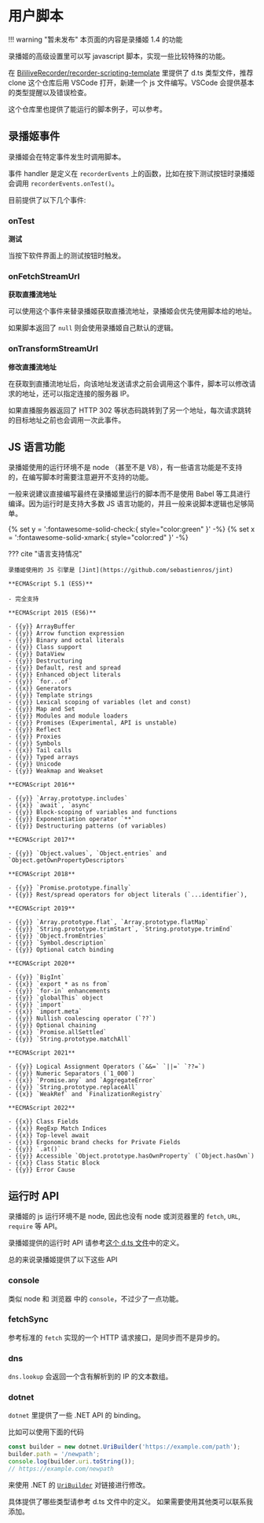 # 用户脚本

!!! warning "暂未发布"
    本页面的内容是录播姬 1.4 的功能

录播姬的高级设置里可以写 javascript 脚本，实现一些比较特殊的功能。

在 [BililiveRecorder/recorder-scripting-template](https://github.com/BililiveRecorder/recorder-scripting-template) 里提供了 d.ts 类型文件，推荐 clone 这个仓库后用 VSCode 打开，新建一个 js 文件编写。VSCode 会提供基本的类型提醒以及错误检查。

这个仓库里也提供了能运行的脚本例子，可以参考。

## 录播姬事件

录播姬会在特定事件发生时调用脚本。

事件 handler 是定义在 `recorderEvents` 上的函数，比如在按下测试按钮时录播姬会调用 `recorderEvents.onTest()`。

目前提供了以下几个事件:

### onTest

**测试**

当按下软件界面上的测试按钮时触发。

### onFetchStreamUrl

**获取直播流地址**

可以使用这个事件来替录播姬获取直播流地址，录播姬会优先使用脚本给的地址。

如果脚本返回了 `null` 则会使用录播姬自己默认的逻辑。

### onTransformStreamUrl

**修改直播流地址**

在获取到直播流地址后，向该地址发送请求之前会调用这个事件，脚本可以修改请求的地址，还可以指定连接的服务器 IP。

如果直播服务器返回了 HTTP 302 等状态码跳转到了另一个地址，每次请求跳转的目标地址之前也会调用一次此事件。

## JS 语言功能

录播姬使用的运行环境不是 node （甚至不是 V8），有一些语言功能是不支持的，在编写脚本时需要注意避开不支持的功能。

一般来说建议直接编写最终在录播姬里运行的脚本而不是使用 Babel 等工具进行编译。因为运行时是支持大多数 JS 语言功能的，并且一般来说脚本逻辑也足够简单。

{% set y = ':fontawesome-solid-check:{ style="color:green" }' -%}
{% set x = ':fontawesome-solid-xmark:{ style="color:red" }' -%}

??? cite "语言支持情况"

    录播姬使用的 JS 引擎是 [Jint](https://github.com/sebastienros/jint)

    **ECMAScript 5.1 (ES5)**

    - 完全支持

    **ECMAScript 2015 (ES6)**

    - {{y}} ArrayBuffer
    - {{y}} Arrow function expression
    - {{y}} Binary and octal literals
    - {{y}} Class support
    - {{y}} DataView
    - {{y}} Destructuring
    - {{y}} Default, rest and spread
    - {{y}} Enhanced object literals
    - {{y}} `for...of`
    - {{x}} Generators
    - {{y}} Template strings
    - {{y}} Lexical scoping of variables (let and const)
    - {{y}} Map and Set
    - {{y}} Modules and module loaders
    - {{y}} Promises (Experimental, API is unstable)
    - {{y}} Reflect
    - {{y}} Proxies
    - {{y}} Symbols
    - {{x}} Tail calls
    - {{y}} Typed arrays
    - {{y}} Unicode
    - {{y}} Weakmap and Weakset

    **ECMAScript 2016**

    - {{y}} `Array.prototype.includes`
    - {{x}} `await`, `async`
    - {{y}} Block-scoping of variables and functions
    - {{y}} Exponentiation operator `**`
    - {{y}} Destructuring patterns (of variables)

    **ECMAScript 2017**

    - {{y}} `Object.values`, `Object.entries` and `Object.getOwnPropertyDescriptors`

    **ECMAScript 2018**

    - {{y}} `Promise.prototype.finally`
    - {{y}} Rest/spread operators for object literals (`...identifier`),

    **ECMAScript 2019**

    - {{y}} `Array.prototype.flat`, `Array.prototype.flatMap`
    - {{y}} `String.prototype.trimStart`, `String.prototype.trimEnd`
    - {{y}} `Object.fromEntries`
    - {{y}} `Symbol.description`
    - {{y}} Optional catch binding

    **ECMAScript 2020**

    - {{y}} `BigInt`
    - {{x}} `export * as ns from`
    - {{y}} `for-in` enhancements
    - {{y}} `globalThis` object
    - {{y}} `import`
    - {{x}} `import.meta`
    - {{y}} Nullish coalescing operator (`??`)
    - {{y}} Optional chaining
    - {{x}} `Promise.allSettled`
    - {{y}} `String.prototype.matchAll`

    **ECMAScript 2021**

    - {{y}} Logical Assignment Operators (`&&=` `||=` `??=`)
    - {{y}} Numeric Separators (`1_000`)
    - {{x}} `Promise.any` and `AggregateError`
    - {{y}} `String.prototype.replaceAll`
    - {{x}} `WeakRef` and `FinalizationRegistry`

    **ECMAScript 2022**

    - {{x}} Class Fields
    - {{x}} RegExp Match Indices
    - {{x}} Top-level await
    - {{x}} Ergonomic brand checks for Private Fields
    - {{y}} `.at()`
    - {{y}} Accessible `Object.prototype.hasOwnProperty` (`Object.hasOwn`)
    - {{x}} Class Static Block
    - {{y}} Error Cause

## 运行时 API

录播姬的 js 运行环境不是 node, 因此也没有 node 或浏览器里的 `fetch`, `URL`, `require` 等 API。

录播姬提供的运行时 API 请参考[这个 d.ts 文件](https://github.com/BililiveRecorder/recorder-scripting-template/blob/main/recorder.d.ts)中的定义。

总的来说录播姬提供了以下这些 API

### console

类似 node 和 浏览器 中的 `console`，不过少了一点功能。

### fetchSync

参考标准的 `fetch` 实现的一个 HTTP 请求接口，是同步而不是异步的。

### dns

`dns.lookup` 会返回一个含有解析到的 IP 的文本数组。

### dotnet

`dotnet` 里提供了一些 .NET API 的 binding。

比如可以使用下面的代码

```js
const builder = new dotnet.UriBuilder('https://example.com/path');
builder.path = '/newpath';
console.log(builder.uri.toString());
// https://example.com/newpath
```

来使用 .NET 的 [`UriBuilder`](https://docs.microsoft.com/en-us/dotnet/api/system.uribuilder) 对链接进行修改。

具体提供了哪些类型请参考 d.ts 文件中的定义。
如果需要使用其他类可以联系我添加。

